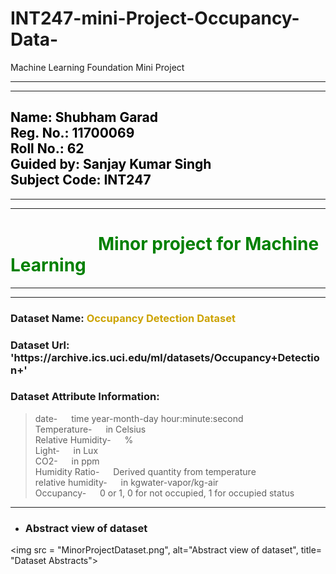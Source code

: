# INT247-mini-Project-Occupancy-Data-
Machine Learning Foundation Mini Project 

***
***
## <font color=Black>Name: Shubham Garad &nbsp;&nbsp;&emsp;&emsp;&emsp;&emsp;&emsp;&emsp;&emsp;&emsp;&emsp;&emsp;&emsp;&emsp; Reg. No.: 11700069 <br>Roll No.: 62 &emsp;&emsp;&emsp;&emsp;&emsp;&emsp;&emsp;&emsp;&emsp;&emsp;&emsp;&emsp;&emsp;&emsp;&emsp;&emsp;&emsp;&emsp; Guided by: Sanjay Kumar Singh <br>Subject Code: INT247 </font>
***
<hr>

<h1><font color=Green>&emsp;&emsp;&emsp;&emsp;&emsp;Minor project for Machine Learning </font></h1>

***
***

 <h3> Dataset Name: <font color=#cca300>Occupancy Detection Dataset</font> </h3>
 <h3> Dataset Url: 'https://archive.ics.uci.edu/ml/datasets/Occupancy+Detection+'</h3>
 <h3>Dataset Attribute Information:</h3>

>date- &emsp; time year-month-day hour:minute:second<br>
Temperature- &emsp; in Celsius<br>
Relative Humidity- &emsp; %<br>
Light-  &emsp; in Lux<br>
CO2-  &emsp; in ppm<br>
Humidity Ratio-  &emsp; Derived quantity from temperature </font><br>
relative humidity- &emsp; in kgwater-vapor/kg-air</font><br>
Occupancy- &emsp; 0 or 1, 0 for not occupied,  1 for occupied status 


***

- ### Abstract view of dataset

<img src = "MinorProjectDataset.png", alt="Abstract view of dataset", title= "Dataset Abstracts">
  
